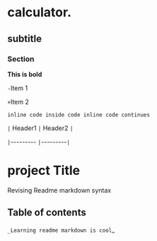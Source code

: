 # calculator.

## subtitle

### Section

**This is bold**

`-`Item 1

`+`Item 2

```inline code inside code inline code continues```

` | ` Header1 `|` Header2 `|`

 `|`--------- `|`---------`|`


# project Title

Revising Readme markdown syntax

## Table of contents

`_Learning readme markdown is cool`_

